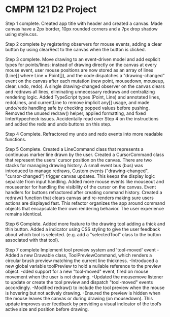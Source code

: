 # CMPM 121 D2 Project

Step 1 complete. Created app title with header and created a canvas. Made canvas have a 2px border, 10px rounded corners and a 7px drop shadow using style.css.

Step 2 complete by registering observers for mouse events, adding a clear button by using clearRect to the canvas when the button is clicked.

Step 3 complete. Move drawing to an event-driven model and add explicit types for points/lines: instead of drawing directly on the canvas at every mouse event, user mouse positions are now stored as an array of lines (Line[] where Line = Point[]), and the code dispatches a "drawing-changed" event on the canvas after each mutation (new point, mousedown, mouseup, clear, undo, redo). A single drawing-changed observer on the canvas clears and redraws all lines, eliminating unnecessary redraws and centralizing rendering logic. Added TypeScript types (Point, Line) and annotated lines, redoLines, and currentLine to remove implicit any[] usage, and made undo/redo handling safe by checking popped values before pushing. Removed the unused redraw() helper, applied formatting, and fixed linter/typecheck issues. Accidentally read over Step 4 on the instructions and added the redo and undo buttons on this step.

Step 4 Complete. Refractored my undo and redo events into more readable functions.

Step 5 Complete. Created a LineCommand class that represents a continuous marker line drawn by the user. Created a CursorCommand class that represent the users' cursor position on the canvas. There are two stacks for managing drawing history. A small event bus (bus) was introduced to manage redraws, Custom events ("drawing-changed", "cursor-changed") trigger canvas updates. This keeps the display logic separate from input handling. Added more mouse events like mouseout and mouseenter for handling the visibility of the cursor on the canvas. Event handlers for buttons refractored after creating command history. Created a redraw() function that clears canvas and re-renders making sure users actions are displayed fast. This refactor organizes the app around command objects that encapsulate their own rendering behavior. The user experience remains identical.

Step 6 Complete. Added more feature to the drawing tool adding a thick and thin button. Added a indicator using CSS styling to give the user feedback about which tool is selected. (e.g. add a "selectedTool" class to the button associated with that tool).

Step 7 complete Implement tool preview system and 'tool-moved' event
-Added a new Drawable class, ToolPreviewCommand, which renders a circular brush preview matching the current line thickness.
-Introduced a new global variable toolPreview to hold a nullable reference to the preview object.
-dded support for a new "tool-moved" event, fired on mouse movement when the user is not drawing.
-Updated the mousemove listener to update or create the tool preview and dispatch "tool-moved" events accordingly.
-Modified redraw() to include the tool preview when the mouse is hovering but not actively drawing.
-Ensured the preview is hidden when the mouse leaves the canvas or during drawing (on mousedown).
This update improves user feedback by providing a visual indicator of the tool’s active size and position before drawing.

